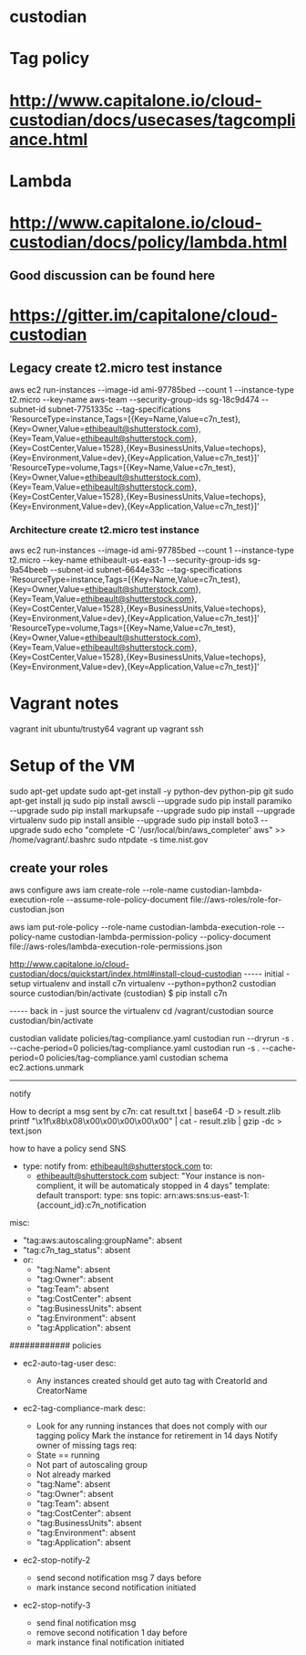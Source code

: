 # custodian
# Tag policy
# http://www.capitalone.io/cloud-custodian/docs/usecases/tagcompliance.html
# Lambda
# http://www.capitalone.io/cloud-custodian/docs/policy/lambda.html

## Good discussion can be found here
# https://gitter.im/capitalone/cloud-custodian

## Legacy create t2.micro test instance
aws ec2 run-instances --image-id ami-97785bed --count 1 --instance-type t2.micro --key-name aws-team --security-group-ids sg-18c9d474 --subnet-id subnet-7751335c --tag-specifications 'ResourceType=instance,Tags=[{Key=Name,Value=c7n_test},{Key=Owner,Value=ethibeault@shutterstock.com},{Key=Team,Value=ethibeault@shutterstock.com},{Key=CostCenter,Value=1528},{Key=BusinessUnits,Value=techops},{Key=Environment,Value=dev},{Key=Application,Value=c7n_test}]' 'ResourceType=volume,Tags=[{Key=Name,Value=c7n_test},{Key=Owner,Value=ethibeault@shutterstock.com},{Key=Team,Value=ethibeault@shutterstock.com},{Key=CostCenter,Value=1528},{Key=BusinessUnits,Value=techops},{Key=Environment,Value=dev},{Key=Application,Value=c7n_test}]'

### Architecture create t2.micro test instance
aws ec2 run-instances --image-id ami-97785bed --count 1 --instance-type t2.micro --key-name ethibeault-us-east-1 --security-group-ids sg-9a54beeb --subnet-id subnet-6644e33c --tag-specifications 'ResourceType=instance,Tags=[{Key=Name,Value=c7n_test},{Key=Owner,Value=ethibeault@shutterstock.com},{Key=Team,Value=ethibeault@shutterstock.com},{Key=CostCenter,Value=1528},{Key=BusinessUnits,Value=techops},{Key=Environment,Value=dev},{Key=Application,Value=c7n_test}]' 'ResourceType=volume,Tags=[{Key=Name,Value=c7n_test},{Key=Owner,Value=ethibeault@shutterstock.com},{Key=Team,Value=ethibeault@shutterstock.com},{Key=CostCenter,Value=1528},{Key=BusinessUnits,Value=techops},{Key=Environment,Value=dev},{Key=Application,Value=c7n_test}]'




# Vagrant notes
vagrant init ubuntu/trusty64
vagrant up
vagrant ssh


# Setup of the VM
sudo apt-get update
sudo apt-get install -y python-dev python-pip git
sudo apt-get install jq
sudo pip install awscli --upgrade
sudo pip install paramiko --upgrade
sudo pip install markupsafe --upgrade
sudo pip install --upgrade virtualenv
sudo pip install ansible --upgrade
sudo pip install boto3 --upgrade
sudo echo "complete -C '/usr/local/bin/aws_completer' aws" >> /home/vagrant/.bashrc
sudo ntpdate -s time.nist.gov

## create your roles
aws configure
aws iam create-role --role-name custodian-lambda-execution-role --assume-role-policy-document file://aws-roles/role-for-custodian.json

aws iam put-role-policy --role-name custodian-lambda-execution-role --policy-name custodian-lambda-permission-policy --policy-document file://aws-roles/lambda-execution-role-permissions.json


http://www.capitalone.io/cloud-custodian/docs/quickstart/index.html#install-cloud-custodian
----- initial - setup virtualenv and install c7n
virtualenv --python=python2 custodian
source custodian/bin/activate
(custodian) $ pip install c7n

----- back in - just source the virtualenv
cd /vagrant/custodian
source custodian/bin/activate

custodian validate policies/tag-compliance.yaml
custodian run --dryrun -s . --cache-period=0 policies/tag-compliance.yaml
custodian run -s . --cache-period=0 policies/tag-compliance.yaml
custodian schema ec2.actions.unmark


----
notify

How to decript a msg sent by c7n:
 cat result.txt | base64 -D > result.zlib
 printf "\x1f\x8b\x08\x00\x00\x00\x00\x00" | cat - result.zlib | gzip -dc > text.json


 how to have a policy send SNS
 - type: notify
   from: ethibeault@shutterstock.com
   to:
     - ethibeault@shutterstock.com
   subject: "Your instance is non-complient, it will be automaticaly stopped in 4 days"
   template: default
   transport:
     type: sns
     topic: arn:aws:sns:us-east-1:{account_id}:c7n_notification



misc:
- "tag:aws:autoscaling:groupName": absent
- "tag:c7n_tag_status": absent
- or:
  - "tag:Name": absent
  - "tag:Owner": absent
  - "tag:Team": absent
  - "tag:CostCenter": absent
  - "tag:BusinessUnits": absent
  - "tag:Environment": absent
  - "tag:Application": absent



############
policies

- ec2-auto-tag-user
desc:
    - Any instances created should get auto tag with CreatorId and CreatorName

- ec2-tag-compliance-mark
desc:
    - Look for any running instances that does not comply with our tagging policy
      Mark the instance for retirement in 14 days
      Notify owner of missing tags
req:
    - State == running
    - Not part of autoscaling group
    - Not already marked
    - "tag:Name": absent
    - "tag:Owner": absent
    - "tag:Team": absent
    - "tag:CostCenter": absent
    - "tag:BusinessUnits": absent
    - "tag:Environment": absent
    - "tag:Application": absent


- ec2-stop-notify-2
  - send second notification msg 7 days before
  - mark instance second notification initiated

- ec2-stop-notify-3
  - send final notification msg
  - remove second notification 1 day before
  - mark instance final notification initiated
